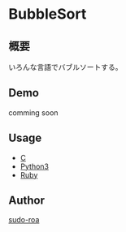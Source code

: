 # BubbleSort

## 概要
いろんな言語でバブルソートする。

## Demo
comming soon

## Usage
- [C](https://github.com/sudo-roa/BubbleSort/tree/main/C)
- [Python3](https://github.com/sudo-roa/BubbleSort/tree/main/Python3)
- [Ruby](https://github.com/sudo-roa/BubbleSort/tree/main/Ruby)

## Author
[sudo-roa](https://github.com/sudo-roa)
